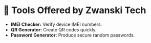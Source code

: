 # 🧰 Tools Offered by Zwanski Tech

- **IMEI Checker:** Verify device IMEI numbers.
- **QR Generator:** Create QR codes quickly.
- **Password Generator:** Produce secure random passwords.
